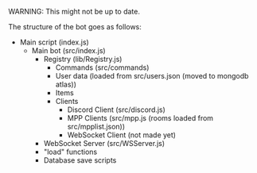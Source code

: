 WARNING: This might not be up to date.

The structure of the bot goes as follows:
- Main script (index.js)
    - Main bot (src/index.js)
        - Registry (lib/Registry.js)
            - Commands (src/commands)
            - User data (loaded from src/users.json (moved to mongodb atlas))
            - Items
            - Clients
                - Discord Client (src/discord.js)
                - MPP Clients (src/mpp.js (rooms loaded from src/mpplist.json))
                - WebSocket Client (not made yet)
        - WebSocket Server (src/WSServer.js)
        - "load" functions
        - Database save scripts
